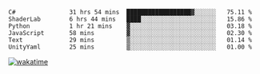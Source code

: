 <!--START_SECTION:waka-->

```text
C#               31 hrs 54 mins  ██████████████████▓░░░░░░   75.11 %
ShaderLab        6 hrs 44 mins   ████░░░░░░░░░░░░░░░░░░░░░   15.86 %
Python           1 hr 21 mins    ▓░░░░░░░░░░░░░░░░░░░░░░░░   03.18 %
JavaScript       58 mins         ▓░░░░░░░░░░░░░░░░░░░░░░░░   02.30 %
Text             29 mins         ▒░░░░░░░░░░░░░░░░░░░░░░░░   01.14 %
UnityYaml        25 mins         ▒░░░░░░░░░░░░░░░░░░░░░░░░   01.00 %
```

<!--END_SECTION:waka-->
[![wakatime](https://wakatime.com/badge/user/6c2f442e-41b4-42e3-bc06-d5d8203ad1da.svg)](https://wakatime.com/@6c2f442e-41b4-42e3-bc06-d5d8203ad1da)

